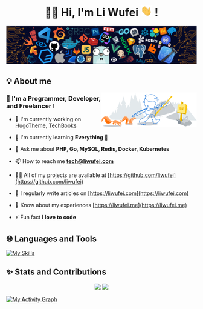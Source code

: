 <h1 align="center"> 🙏🏻 Hi, I'm Li Wufei <img src="./images/hi.gif" width="30px"> ! </h1>

<img src="./images/header.png">

## 💡 About me

<img src="./images/about.png" width="50%" align="right">

<h3> 🧑 I'm a Programmer, Developer, and Freelancer ! </h3>

- 🔭 I'm currently working on [HugoTheme](https://github.com/hugotheme), [TechBooks](https://github.com/OpenTechBooks)

- 🌱 I'm currently learning **Everything 🤣**

- 💬 Ask me about **PHP, Go, MySQL, Redis, Docker, Kubernetes**

- 📫 How to reach me **<tech@liwufei.com>**

- 👨‍💻 All of my projects are available at [https://github.com/liwufei](https://github.com/liwufei)

- 📝 I regularly write articles on [https://liwufei.com](https://liwufei.com)

- 📄 Know about my experiences [https://liwufei.me](https://liwufei.me)

- ⚡ Fun fact **I love to code**

## 🌐 Languages and Tools

[![My Skills](https://skillicons.dev/icons?i=ansible,appwrite,astro,aws,azure,bash,bootstrap,cloudflare,codepen,css,d3,django,docker,express,fastapi,firebase,flask,gcp,git,github,gitlab,go,grafana,graphql,heroku,html,ai,js,jenkins,jest,jquery,kubernetes,laravel,linux,md,mongodb,mysql,netlify,nginx,nodejs,nuxtjs,php,postgres,prometheus,py,pytorch,rabbitmq,redis,rust,sass,supabase,solidity,symfony,tauri,tensorflow,threejs,ts,vercel,vite,vscode,vue,wasm,webflow,wordpress)](https://skillicons.dev)

## ✨ Stats and Contributions

<p align="center">
  <img src="https://github-readme-stats.vercel.app/api?username=liwufei&theme=tokyonight" width="48%">
  <img src="https://streak-stats.demolab.com/?user=liwufei&theme=tokyonight" width="48%">
</p>

[![My Activity Graph](https://github-readme-activity-graph.vercel.app/graph?username=liwufei&theme=tokyo-night)](https://github.com/ashutosh00710/github-readme-activity-graph)
